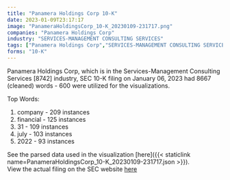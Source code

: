 ```yaml
---
title: "Panamera Holdings Corp 10-K"
date: 2023-01-09T23:17:17
image: "PanameraHoldingsCorp_10-K_20230109-231717.png"
companies: "Panamera Holdings Corp"
industry: "SERVICES-MANAGEMENT CONSULTING SERVICES"
tags: ["Panamera Holdings Corp","SERVICES-MANAGEMENT CONSULTING SERVICES","01-06-2023","10-K"]
forms: "10-K"
---
```

Panamera Holdings Corp, which is in the Services-Management Consulting Services [8742] industry, SEC 10-K filing on January 06, 2023 had 8667 (cleaned) words - 600 were utilized for the visualizations.

Top Words:
1. company - 209 instances
2. financial - 125 instances
3. 31 - 109 instances
4. july - 103 instances
5. 2022 - 93 instances


See the parsed data used in the visualization [here]({{< staticlink name=PanameraHoldingsCorp_10-K_20230109-231717.json >}}).  
View the actual filing on the SEC website [here](https://www.sec.gov/Archives/edgar/data/1620749/0001640334-23-000027.txt)